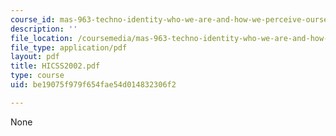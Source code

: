 ```yaml
---
course_id: mas-963-techno-identity-who-we-are-and-how-we-perceive-ourselves-and-others-spring-2002
description: ''
file_location: /coursemedia/mas-963-techno-identity-who-we-are-and-how-we-perceive-ourselves-and-others-spring-2002/be19075f979f654fae54d014832306f2_HICSS2002.pdf
file_type: application/pdf
layout: pdf
title: HICSS2002.pdf
type: course
uid: be19075f979f654fae54d014832306f2

---
```

None